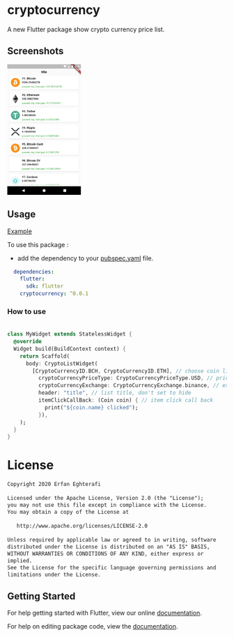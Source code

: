 # cryptocurrency

A new Flutter package show crypto currency price list.


## Screenshots

<img src="https://raw.githubusercontent.com/erfanegtfi/cryptocurrency/master/images/src.png" height="300em" />

## Usage

[Example](https://github.com/erfanegtfi/cryptocurrency/blob/master/example/example.dart)

To use this package :

* add the dependency to your [pubspec.yaml](https://github.com/erfanegtfi/cryptocurrency/blob/master/pubspec.yaml) file.

```yaml
  dependencies:
    flutter:
      sdk: flutter
    cryptocurrency: ^0.0.1
```

### How to use

```dart

class MyWidget extends StatelessWidget {
  @override
  Widget build(BuildContext context) {
    return Scaffold(
      body: CryptoListWidget(
        [CryptoCurrencyID.BCH, CryptoCurrencyID.ETH], // choose coin list, set empty array to show all coins
          cryptoCurrencyPriceType: CryptoCurrencyPriceType.USD, // price type USD, EUR, default is USD
          cryptoCurrencyExchange: CryptoCurrencyExchange.binance, // exchange type, default is binance
          header: "title", // list title, don't set to hide
          itemClickCallBack: (Coin coin) { // item click call back
            print("${coin.name} clicked");
          }),
    );
  }
}
```


# License

    Copyright 2020 Erfan Eghterafi

    Licensed under the Apache License, Version 2.0 (the "License");
    you may not use this file except in compliance with the License.
    You may obtain a copy of the License at

       http://www.apache.org/licenses/LICENSE-2.0

    Unless required by applicable law or agreed to in writing, software
    distributed under the License is distributed on an "AS IS" BASIS,
    WITHOUT WARRANTIES OR CONDITIONS OF ANY KIND, either express or implied.
    See the License for the specific language governing permissions and
    limitations under the License.


## Getting Started

For help getting started with Flutter, view our online [documentation](https://flutter.io/).

For help on editing package code, view the [documentation](https://flutter.io/developing-packages/).